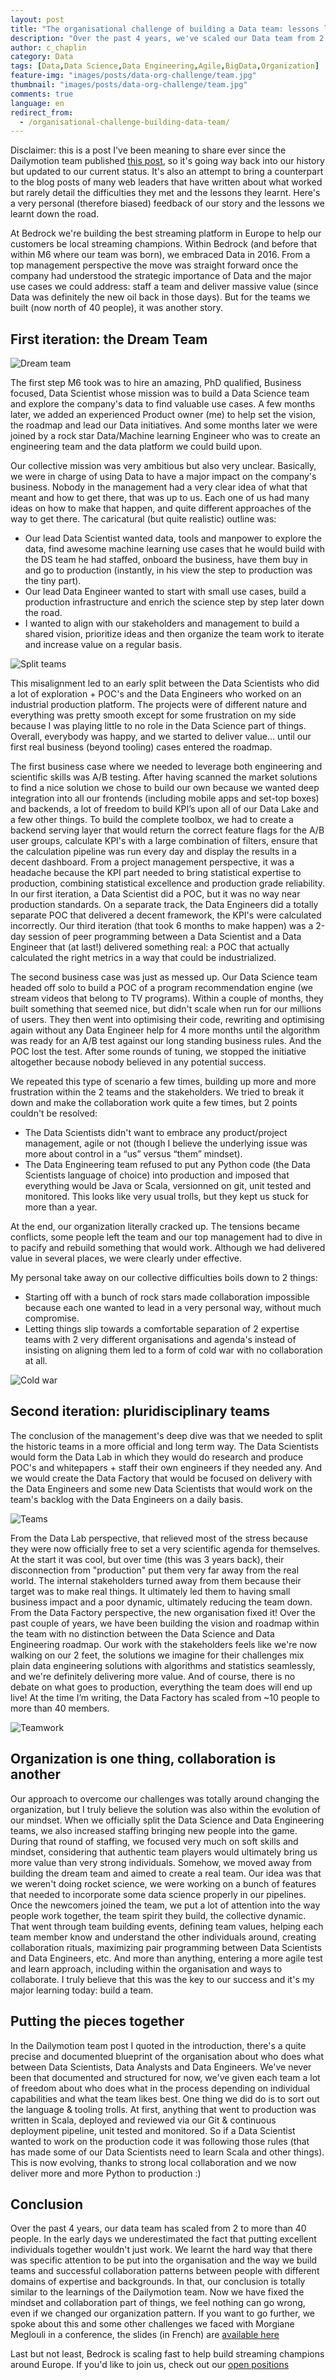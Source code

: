 ```yaml
---
layout: post
title: "The organisational challenge of building a Data team: lessons learnt"
description: "Over the past 4 years, we've scaled our Data team from 2 to 40 people. Down the road we met some unexpected challenges in the way we organised and staffed the team."
author: c_chaplin
category: Data
tags: [Data,Data Science,Data Engineering,Agile,BigData,Organization]
feature-img: "images/posts/data-org-challenge/team.jpg"
thumbnail: "images/posts/data-org-challenge/team.jpg"
comments: true
language: en
redirect_from:
  - /organisational-challenge-building-data-team/
---
```



Disclaimer: this is a post I've been meaning to share ever since the Dailymotion team published [this post](https://medium.com/dailymotion/collaboration-between-data-engineers-data-analysts-and-data-scientists-97c00ab1211f), so it's going way back into our history but updated to our current status. It's also an attempt to bring a counterpart to the blog posts of many web leaders that have written about what worked but rarely detail the difficulties they met and the lessons they learnt.
Here's a very personal (therefore biased) feedback of our story and the lessons we learnt down the road.


At Bedrock we're building the best streaming platform in Europe to help our customers be local streaming champions.
Within Bedrock (and before that within M6 where our team was born), we embraced Data in 2016. From a top management perspective the move was straight forward once the company had understood the strategic importance of Data and the major use cases we could address: staff a team and deliver massive value (since Data was definitely the new oil back in those days). But for the teams we built (now north of 40 people), it was another story.


## First iteration: the Dream Team

![Dream team](/tech.bedrockstreaming.com/public/images/posts/data-org-challenge/dream-team.jpg)

The first step M6 took was to hire an amazing, PhD qualified, Business focused, Data Scientist whose mission was to build a Data Science team and explore the company's data to find valuable use cases. A few months later, we added an experienced Product owner (me) to help set the vision, the roadmap and lead our Data initiatives. And some months later we were joined by a rock star Data/Machine learning Engineer who was to create an engineering team and the data platform we could build upon.

Our collective mission was very ambitious but also very unclear. Basically, we were in charge of using Data to have a major impact on the company's business. Nobody in the management had a very clear idea of what that meant and how to get there, that was up to us.
Each one of us had many ideas on how to make that happen, and quite different approaches of the way to get there. The caricatural (but quite realistic) outline was:
- Our lead Data Scientist wanted data, tools and manpower to explore the data, find awesome machine learning use cases that he would build with the DS team he had staffed, onboard the business, have them buy in and go to production (instantly, in his view the step to production was the tiny part).
- Our lead Data Engineer wanted to start with small use cases, build a production infrastructure and enrich the science step by step later down the road.
- I wanted to align with our stakeholders and management to build a shared vision, prioritize ideas and then organize the team work to iterate and increase value on a regular basis.

![Split teams](/tech.bedrockstreaming.com/public/images/posts/data-org-challenge/3blocks.png)

This misalignment led to an early split between the Data Scientists who did a lot of exploration + POC's and the Data Engineers who worked on an industrial production platform. The projects were of different nature and everything was pretty smooth except for some frustration on my side because I was playing little to no role in the Data Science part of things. Overall, everybody was happy, and we started to deliver value... until our first real business (beyond tooling) cases entered the roadmap.

The first business case where we needed to leverage both engineering and scientific skills was A/B testing. After having scanned the market solutions to find a nice solution we chose to build our own because we wanted deep integration into all our frontends (including mobile apps and set-top boxes) and backends, a lot of freedom to build KPI’s upon all of our Data Lake and a few other things. 
To build the complete toolbox, we had to create a backend serving layer that would return the correct feature flags for the A/B user groups, calculate KPI's with a large combination of filters, ensure that the calculation pipeline was run every day and display the results in a decent dashboard. From a project management perspective, it was a headache because the KPI part needed to bring statistical expertise to production, combining statistical excellence and production grade reliability. In our first iteration, a Data Scientist did a POC, but it was no way near production standards. On a separate track, the Data Engineers did a totally separate POC that delivered a decent framework, the KPI's were calculated incorrectly. Our third iteration (that took 6 months to make happen) was a 2-day session of peer programming between a Data Scientist and a Data Engineer that (at last!) delivered something real: a POC that actually calculated the right metrics in a way that could be industrialized.

The second business case was just as messed up. Our Data Science team headed off solo to build a POC of a program recommendation engine (we stream videos that belong to TV programs). Within a couple of months, they built something that seemed nice, but didn't scale when run for our millions of users. They then went into optimising their code, rewriting and optimising again without any Data Engineer help for 4 more months until the algorithm was ready for an A/B test against our long standing business rules. And the POC lost the test. After some rounds of tuning, we stopped the initiative altogether because nobody believed in any potential success.

We repeated this type of scenario a few times, building up more and more frustration within the 2 teams and the stakeholders. We tried to break it down and make the collaboration work quite a few times, but 2 points couldn't be resolved:
- The Data Scientists didn't want to embrace any product/project management, agile or not (though I believe the underlying issue was more about control in a “us” versus “them” mindset).
- The Data Engineering team refused to put any Python code (the Data Scientists language of choice) into production and imposed that everything would be Java or Scala, versionned on git, unit tested and monitored.
This looks like very usual trolls, but they kept us stuck for more than a year.


At the end, our organization literally cracked up. The tensions became conflicts, some people left the team and our top management had to dive in to pacify and rebuild something that would work.
Although we had delivered value in several places, we were clearly under effective.


My personal take away on our collective difficulties boils down to 2 things:
- Starting off with a bunch of rock stars made collaboration impossible because each one wanted to lead in a very personal way, without much compromise.
- Letting things slip towards a comfortable separation of 2 expertise teams with 2 very different organisations and agenda's instead of insisting on aligning them led to a form of cold war with no collaboration at all.


![Cold war](/tech.bedrockstreaming.com/public/images/posts/data-org-challenge/cold-war.jpg)

## Second iteration: pluridisciplinary teams

The conclusion of the management's deep dive was that we needed to split the historic teams in a more official and long term way.
The Data Scientists would form the Data Lab in which they would do research and produce POC's and whitepapers + staff their own engineers if they needed any. And we would create the Data Factory that would be focused on delivery with the Data Engineers and some new Data Scientists that would work on the team's backlog with the Data Engineers on a daily basis.

![Teams](/tech.bedrockstreaming.com/public/images/posts/data-org-challenge/embedded-teams.jpg)

From the Data Lab perspective, that relieved most of the stress because they were now officially free to set a very scientific agenda for themselves. At the start it was cool, but over time (this was 3 years back), their disconnection from "production" put them very far away from the real world. The internal stakeholders turned away from them because their target was to make real things. It ultimately led them to having small business impact and a poor dynamic, ultimately reducing the team down.
From the Data Factory perspective, the new organisation fixed it! Over the past couple of years, we have been building the vision and roadmap within the team with no distinction between the Data Science and Data Engineering roadmap. Our work with the stakeholders feels like we're now walking on our 2 feet, the solutions we imagine for their challenges mix plain data engineering solutions with algorithms and statistics seamlessly, and we're definitely delivering more value. And of course, there is no debate on what goes to production, everything the team does will end up live! At the time I’m writing, the Data Factory has scaled from ~10 people to more than 40 members.


![Teamwork](/tech.bedrockstreaming.com/public/images/posts/data-org-challenge/teamwork.jpg)

## Organization is one thing, collaboration is another

Our approach to overcome our challenges was totally around changing the organization, but I truly believe the solution was also within the evolution of our mindset.
When we officially split the Data Science and Data Engineering teams, we also increased staffing bringing new people into the game. During that round of staffing, we focused very much on soft skills and mindset, considering that authentic team players would ultimately bring us more value than very strong individuals. Somehow, we moved away from building the dream team and aimed to create a real team. Our idea was that we weren't doing rocket science, we were working on a bunch of features that needed to incorporate some data science properly in our pipelines.
Once the newcomers joined the team, we put a lot of attention into the way people work together, the team spirit they build, the collective dynamic. That went through team building events, defining team values, helping each team member know and understand the other individuals around, creating collaboration rituals, maximizing pair programming between Data Scientists and Data Engineers, etc. And more than anything, entering a more agile test and learn approach, including within the organisation and ways to collaborate.
I truly believe that this was the key to our success and it's my major learning today: build a team.




## Putting the pieces together

In the Dailymotion team post I quoted in the introduction, there's a quite precise and documented blueprint of the organisation about who does what between Data Scientists, Data Analysts and Data Engineers. We've never been that documented and structured for now, we've given each team a lot of freedom about who does what in the process depending on individual capabilities and what the team likes best.
One thing we did do is to sort out the language & tooling trolls. At first, anything that went to production was written in Scala, deployed and reviewed via our Git & continuous deployment pipeline, unit tested and monitored. So if a Data Scientist wanted to work on the production code it was following those rules (that has made some of our Data Scientists need to learn Scala and other things). This is now evolving, thanks to strong local collaboration and we now deliver more and more Python to production :)





## Conclusion

Over the past 4 years, our data team has scaled from 2 to more than 40 people. In the early days we underestimated the fact that putting excellent individuals together wouldn't just work. We learnt the hard way that there was specific attention to be put into the organisation and the way we build teams and successful collaboration patterns between people with different domains of expertise and backgrounds. In that, our conclusion is totally similar to the learnings of the Dailymotion team.
Now we have fixed the mindset and collaboration part of things, we feel nothing can go wrong, even if we changed our organization pattern.
If you want to go further, we spoke about this and some other challenges we faced with Morgiane Meglouli in a conference, the slides (in French) are [available here](https://www.slideshare.net/CoryChaplin/3-enjeux-imprvus-pour-produire-de-la-valeur-avec-la-donne)

Last but not least, Bedrock is scaling fast to help build streaming champions around Europe. If you'd like to join us, check out our [open positions](https://www.bedrockstreaming.com/career)


